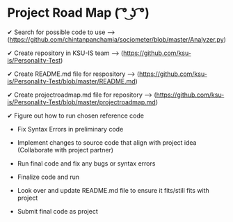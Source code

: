 # Project Road Map ( ͡° ͜ʖ ͡°)
✔ Search for possible code to use --> (https://github.com/chintanpanchamia/sociometer/blob/master/Analyzer.py)

✔ Create repository in KSU-IS team --> (https://github.com/ksu-is/Personality-Test)

✔ Create README.md file for respository --> (https://github.com/ksu-is/Personality-Test/blob/master/README.md)

✔ Create projectroadmap.md file for repository --> (https://github.com/ksu-is/Personality-Test/blob/master/projectroadmap.md)

✔ Figure out how to run chosen reference code

- Fix Syntax Errors in preliminary code

- Implement changes to source code that align with project idea (Collaborate with project partner)

- Run final code and fix any bugs or syntax errors

- Finalize code and run

- Look over and update README.md file to ensure it fits/still fits with project

- Submit final code as project
